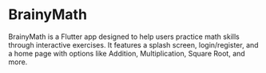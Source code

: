 # BrainyMath
BrainyMath is a Flutter app designed to help users practice math skills through interactive exercises. It features a splash screen, login/register, and a home page with options like Addition, Multiplication, Square Root, and more. 
